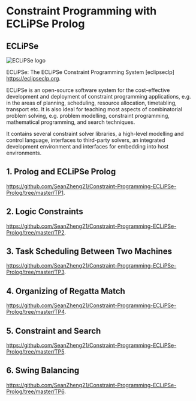 # Constraint Programming with ECLiPSe Prolog

## ECLiPSe

![ECLiPSe logo](https://eclipseclp.org/eclipse_logo_blue.png)

ECLiPSe: The ECLiPSe Constraint Programming System [eclipseclp] https://eclipseclp.org.

ECLiPSe is an open-source software system for the cost-effective development and deployment of constraint programming applications, e.g. in the areas of planning, scheduling, resource allocation, timetabling, transport etc. It is also ideal for teaching most aspects of combinatorial problem solving, e.g. problem modelling, constraint programming, mathematical programming, and search techniques. 

It contains several constraint solver libraries, a high-level modelling and control language, interfaces to third-party solvers, an integrated development environment and interfaces for embedding into host environments.

## 1. Prolog and ECLiPSe Prolog

https://github.com/SeanZheng21/Constraint-Programming-ECLiPSe-Prolog/tree/master/TP1.

## 2. Logic Constraints

https://github.com/SeanZheng21/Constraint-Programming-ECLiPSe-Prolog/tree/master/TP2.

## 3. Task Scheduling Between Two Machines

https://github.com/SeanZheng21/Constraint-Programming-ECLiPSe-Prolog/tree/master/TP3.

## 4. Organizing of Regatta Match

https://github.com/SeanZheng21/Constraint-Programming-ECLiPSe-Prolog/tree/master/TP4.

## 5. Constraint and Search

https://github.com/SeanZheng21/Constraint-Programming-ECLiPSe-Prolog/tree/master/TP5.

## 6. Swing Balancing

https://github.com/SeanZheng21/Constraint-Programming-ECLiPSe-Prolog/tree/master/TP6.